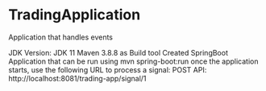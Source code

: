 # TradingApplication
Application that handles events

JDK Version: JDK 11 
Maven 3.8.8 as Build tool
Created SpringBoot Application that can be run using mvn spring-boot:run
once the application starts, use the following URL to process a signal:
POST API: http://localhost:8081/trading-app/signal/1
